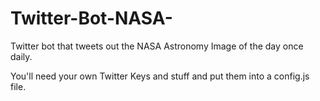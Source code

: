 # Twitter-Bot-NASA-
Twitter bot that tweets out the NASA Astronomy Image of the day once daily.

 You'll need your own Twitter Keys and stuff and put them into a config.js file.
